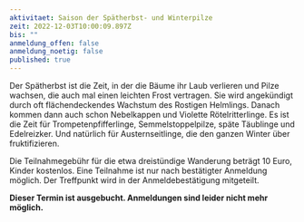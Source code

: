 ```yaml
---
aktivitaet: Saison der Spätherbst- und Winterpilze
zeit: 2022-12-03T10:00:09.897Z
bis: ""
anmeldung_offen: false
anmeldung_noetig: false
published: true
---
```

Der Spätherbst ist die Zeit, in der die Bäume ihr Laub verlieren und Pilze wachsen, die auch mal einen leichten Frost vertragen. Sie wird angekündigt durch oft flächendeckendes Wachstum des Rostigen Helmlings. Danach kommen dann auch schon Nebelkappen und Violette Rötelritterlinge. Es ist die Zeit für Trompetenpfifferlinge, Semmelstoppelpilze, späte Täublinge und Edelreizker. Und natürlich für Austernseitlinge, die den ganzen Winter über fruktifizieren.

Die Teilnahmegebühr für die etwa dreistündige Wanderung beträgt 10 Euro, Kinder kostenlos. Eine Teilnahme ist nur nach bestätigter Anmeldung möglich. Der Treffpunkt wird in der Anmeldebestätigung mitgeteilt.

**Dieser Termin ist ausgebucht. Anmeldungen sind leider nicht mehr möglich.**
